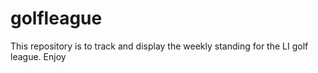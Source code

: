 # golfleague

This repository is to track and display the weekly standing for the LI golf league.  Enjoy
